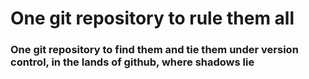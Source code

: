 # One git repository to rule them all
### One git repository to find them and tie them under version control, in the lands of github, where shadows lie